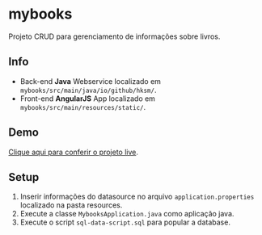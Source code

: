 # mybooks

Projeto CRUD para gerenciamento de informações sobre livros.

## Info

- Back-end **Java** Webservice localizado em `mybooks/src/main/java/io/github/hksm/`.  
- Front-end **AngularJS** App localizado em `mybooks/src/main/resources/static/`.

## Demo
[Clique aqui para conferir o projeto live](http://mybooks-hksm.rhcloud.com/).

## Setup

1. Inserir informações do datasource no arquivo `application.properties` localizado na pasta resources.
2. Execute a classe `MybooksApplication.java` como aplicação java.
3. Execute o script `sql-data-script.sql` para popular a database.
